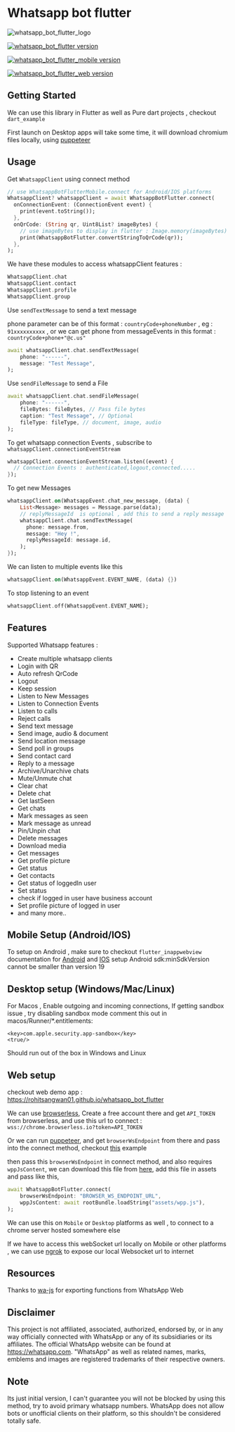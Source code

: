 # Whatsapp bot flutter

![whatsapp_bot_flutter_logo](https://user-images.githubusercontent.com/59526499/197252923-6c5a1122-91d7-43ea-9283-1cf9d65820fd.png)

[![whatsapp_bot_flutter version](https://img.shields.io/pub/v/whatsapp_bot_flutter?label=whatsapp_bot_flutter)](https://pub.dev/packages/whatsapp_bot_flutter)

[![whatsapp_bot_flutter_mobile version](https://img.shields.io/pub/v/whatsapp_bot_flutter_mobile?label=whatsapp_bot_flutter_mobile)](https://pub.dev/packages/whatsapp_bot_flutter_mobile)

[![whatsapp_bot_flutter_web version](https://img.shields.io/pub/v/whatsapp_bot_flutter_web?label=whatsapp_bot_flutter_web)](https://pub.dev/packages/whatsapp_bot_flutter_web)


## Getting Started

We can use this library in Flutter as well as Pure dart projects , checkout `dart_example`

First launch on Desktop apps will take some time, it will download chromium files locally, using [puppeteer](https://pub.dev/packages/puppeteer)

## Usage

Get `WhatsappClient` using connect method

```dart
// use WhatsappBotFlutterMobile.connect for Android/IOS platforms
WhatsappClient? whatsappClient = await WhatsappBotFlutter.connect(
  onConnectionEvent: (ConnectionEvent event) {
    print(event.toString());
  },
  onQrCode: (String qr, Uint8List? imageBytes) {
    // use imageBytes to display in flutter : Image.memory(imageBytes)
    print(WhatsappBotFlutter.convertStringToQrCode(qr));
  },
);
```

We have these modules to access whatsappClient features :

```dart
WhatsappClient.chat
WhatsappClient.contact
WhatsappClient.profile
WhatsappClient.group
```

Use `sendTextMessage` to send a text message

phone parameter can be of this format : `countryCode+phoneNumber` , eg : `91xxxxxxxxxx` , or we can get phone from messageEvents in this format : `countryCode+phone+"@c.us"`

```dart
await whatsappClient.chat.sendTextMessage(
    phone: "------",
    message: "Test Message",
);
```

Use `sendFileMessage` to send a File

```dart
await whatsappClient.chat.sendFileMessage(
    phone: "------",
    fileBytes: fileBytes, // Pass file bytes
    caption: "Test Message", // Optional
    fileType: fileType, // document, image, audio
);
```

To get whatsapp connection Events , subscribe to `whatsappClient.connectionEventStream`

```dart
whatsappClient.connectionEventStream.listen((event) {
  // Connection Events : authenticated,logout,connected.....
});
```

To get new Messages

```dart
whatsappClient.on(WhatsappEvent.chat_new_message, (data) {
    List<Message> messages = Message.parse(data);
    // replyMessageId  is optional , add this to send a reply message
    whatsappClient.chat.sendTextMessage(
      phone: message.from,
      message: "Hey !",
      replyMessageId: message.id,
    );
});
```

We can listen to multiple events like this

```dart
whatsappClient.on(WhatsappEvent.EVENT_NAME, (data) {})
```

To stop listening to an event

```dart
whatsappClient.off(WhatsappEvent.EVENT_NAME);
```


## Features

Supported Whatsapp features :

- Create multiple whatsapp clients
- Login with QR
- Auto refresh QrCode
- Logout
- Keep session
- Listen to New Messages
- Listen to Connection Events
- Listen to calls
- Reject calls
- Send text message
- Send image, audio & document
- Send location message
- Send poll in groups
- Send contact card
- Reply to a message
- Archive/Unarchive chats
- Mute/Unmute chat
- Clear chat
- Delete chat
- Get lastSeen
- Get chats
- Mark messages as seen
- Mark message as unread
- Pin/Unpin chat
- Delete messages
- Download media
- Get messages
- Get profile picture
- Get status
- Get contacts
- Get status of loggedIn user
- Set status
- check if logged in user have business account
- Set profile picture of logged in user
- and many more..

## Mobile Setup (Android/IOS)

To setup on Android , make sure to checkout `flutter_inappwebview` documentation for [Android](https://inappwebview.dev/docs/intro#setup-android) and [IOS](https://inappwebview.dev/docs/intro#setup-ios) setup
Android sdk:minSdkVersion cannot be smaller than version 19

## Desktop setup (Windows/Mac/Linux)

For Macos , Enable outgoing and incoming connections, If getting sandbox issue , try disabling sandbox mode comment this out in macos/Runner/\*.entitlements:

```
<key>com.apple.security.app-sandbox</key>
<true/>
```

Should run out of the box in Windows and Linux

## Web setup

checkout web demo app : https://rohitsangwan01.github.io/whatsapp_bot_flutter

We can use [browserless](https://cloud.browserless.io/account/), Create a free account there and get `API_TOKEN` from browserless, and use this url to connect : `wss://chrome.browserless.io?token=API_TOKEN`

Or we can run [puppeteer](https://pub.dev/packages/puppeteer), and get `browserWsEndpoint` from there and pass into the connect method, checkout [this](https://github.com/rohitsangwan01/whatsapp_bot_flutter/blob/main/example/puppeteer_server/main.dart) example

then pass this `browserWsEndpoint` in connect method, and also requires `wppJsContent`, we can download this file from [here](https://github.com/wppconnect-team/wa-js/releases/latest/download/wppconnect-wa.js), add this file in assets and pass like this,

```dart
await WhatsappBotFlutter.connect(
    browserWsEndpoint: "BROWSER_WS_ENDPOINT_URL",
    wppJsContent: await rootBundle.loadString("assets/wpp.js"),
);
```

We can use this on `Mobile` or `Desktop` platforms as well , to connect to a chrome server hosted somewhere else

If we have to access this webSocket url locally on Mobile or other platforms , we can use [ngrok](https://ngrok.com/) to expose our local Websocket url to internet

## Resources

Thanks to [wa-js](https://github.com/wppconnect-team/wa-js) for exporting functions from WhatsApp Web

## Disclaimer

This project is not affiliated, associated, authorized, endorsed by, or in any way officially connected with WhatsApp or any of its subsidiaries or its affiliates. The official WhatsApp website can be found at https://whatsapp.com. "WhatsApp" as well as related names, marks, emblems and images are registered trademarks of their respective owners.

## Note

Its just initial version, I can't guarantee you will not be blocked by using this method, try to avoid primary whatsapp numbers. WhatsApp does not allow bots or unofficial clients on their platform, so this shouldn't be considered totally safe.
